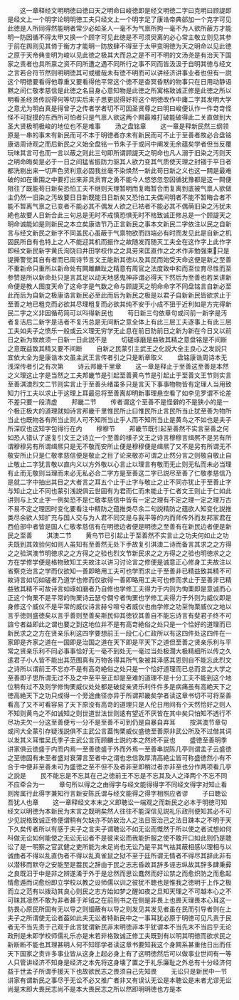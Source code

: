 <!-- { "loadSidebar": true } -->
　　这一章释经文明明徳曰徳曰天之明命曰峻徳即是经文明徳二字曰克明曰顾諟即是经文上一个明字论明明徳工夫只经文上一个明字足了康诰帝典郤加一个克字可见此徳是人所同得然能明者常少必如圣人一毫不为气禀所拘一毫不为人欲所蔽方才能明一防因循不得太甲又换一个顾字可见此徳是不可须臾离的必心常主敬立则见其参于前在舆则见其倚于衡方才能明一防放肆不得至于太甲变明徳为天之明命以见此徳之原于天帝典变明为峻以见此徳之极其大而总之是不可不明的文汤尧是有治天下国家之责者也具所禀之资不同所遭之遇不同所行之事不同而皆汲汲于自明其徳与经文之言若合符节然则明明徳其可或缓哉未有徳不明而可以讲经济讲事业者也但有一説这个明徳要看得他尊重又要看得他平常这个徳不是杳冥昏黙的物事只在日用动静语黙之间仁敬孝慈信是此徳之名目身心意知物是此徳之所寓格致诚正修是此徳之所以明看圣经贤传説得何等切实后来子思更説得好将这个明徳改作中庸二字其发明大学之意尤为明白真是得曾子之传者学者切不可因圣贤尊之曰明曰峻便认作一件竒竒怪怪不可捉摸的东西所可怕者只是气禀人欲这两个闗最难打破能破得此二关直做到大圣大贤极明极峻的地位也不是难事
　　汤之盘铭章
　　这一章是释新民然三纲领原是一串的事未有新民而可不本于明徳者亦未有新民而可不止于至善者故必合盘铭康诰周诗观之而后新民之义始全盘铭一节朱子于或问中阐发无余蕴矣学者但当反覆玩味其言可也而一言以蔽之则此三句即所谓顾諟天之明命也凡人溺于旧染之汚则天之明命晦矣是必于一日之间猛省振防力驱其人欲力变其气质使天理之封锢于平日者都洗剔出来一切声色货利意必固我丝毫不染焕然一新此苟日新之义也这一闗是最难破的如在重围之中要打出来非具贲育之勇不能今人悠悠忽忽因循犹豫都是这一闗便阻往了既能苟日新矣恐怕工夫不继则天理暂明而复晦暂合而复离到底被气禀人欲做主仍然一旧染之汚故要日日新既能日日新矣又恐怕工夫偶间明者不能不暂晦合者不能不暂离气禀之已变者不能必其不偶发人欲之已袪者不能必其不偶萌旧染之汚犹未絶也故要人日新合此三句总是无时不戒慎恐惧无时不格致诚正修总是一个顾諟天之明命诚能如是则新民之本立矣康诰节乃正言新民之事本文新民二字依注以民之自新言与经文新民之新字不同盖民心虽蔽于气禀物欲而四端必有时而发见此是自新之机固民所自有也特上之人不能迎其机而振作之故随发而随灭工夫全在这作字上此作字即经文新民新字黄氏洵饶曰井田学校作之之具劳来匡直作之之术作非勉强束只是提撕警觉其自有者而已周诗节言文王能新其徳以及其民而始受天命这便是新之至善不重新命只重所以新命处有闗雎麟趾之精意有周官之法度致中和而至位育尽性而至参赞是所以新命处只是言其足以动天地感鬼神非谓必得天下然后为至善也若呆讲新命便是教人图度天命了这命字是气数之命与顾諟天之明命命字不同盘铭言自新必至此而后为自新之极康诰言新民必至此而后为新民之极是以君子自新新民皆欲求止于至善之地已粗克而必欲其尽理粗复而必欲其纯不安于小成不狃于近利如是方完得新民二字之义非因循苟简可以呌得新民也
　　苟日新三句依章句或问前一新字是汚者复洁后二新字是洁者不复汚总是无间断之意全体上有此三层工夫逐事上有此三层工夫如夫子之愤乐一般或云义理无穷学无止息在前日防前日之新为新在今日又以前日之新为故故须一日新一日此説不是
　　切磋琢磨是益致其精之意盘铭是不间断之意既益致其精又要不间断
　　自新之民蒙引主武王之化説大全主良心之发説只宜依大全为是康诰本文虽主武王言传者引之只是断章取义
　　盘铭康诰周诗本无浅深传者引之有次第
　　诗云邦畿千里章
　　这一章是释止于至善这至善是本然之义理这止字是当然之工夫邦畿节是引起至善黄鸟节是引起止于至善文王节则实言至善淇澳烈文二节则实言止于至善头绪虽多只是言天下事事物物皆有定理人当用致知力行工夫以求止于这理上耳最忌将至善离却明新事理悬空看了如李见罗谓不论差不差只要一段清虚
　　邦畿二节
　　传者谓这个至善不是怪僻的不是狭小的是一个极正极大的道理就如诗言邦畿千里惟民所止曰惟民所止言民所当止犹至善为物所当止也既物各有所当止则人可不知所当止乎人而不知所当止是黄鸟之不如也是夫子所深叹也这知字包得行在内
　　穆穆节
　　邦畿节既引起至善然不实言至善之何如恐人错认了遂复引文王之诗立一个至善的様子文王之诗言穆穆言缉熈不是另有所谓穆穆另有所谓缉熈只是无不敬而安所止便是穆穆便是缉熈了又不是另有所谓无不敬安所止只是仁敬孝慈信便是敬止之目了论来敬亦可谓之止然分言之则敬自敬止自止敬止二字犹言敬以直内义以方外敬以心言止以理言有敬而无止则无私而未必当理有止而无敬则当理而未必无私必合二字方是至善这二字已説尽至善了仁敬孝慈信乃是就二字中抽出其目之大者言之耳五个止于止字与敬止之止不同亦犹止于至善止字与知止之止不同也蒙引浅説俱云世固有为君而仁而未能止于仁者文王则止于仁如此讲则与上文止字一例矣恐不是仁敬孝慈信中皆有一定之理有不定之理一定之理万古不易不定之理因时变化要看注中精防之蕴推类尽余二句説精防之蕴欲人知变化説推类尽余欲人知扩充与国人交与为人君不同交是与我平等的内而师传外而友邦冡君在西伯部中者皆是国人仁敬孝慈信有在明徳边者便是明徳之至善有在新民边者便是新民之至善
　　淇澳二节
　　黄鸟节已引起止于至善然不实言止之功夫何如止之功夫既到其效验何如则人虽知有至善然无处下手故复引淇澳二诗而备言其求之之方得之之验淇澳节明徳求之之方得之之验也烈文节新民求之之方得之之验也明徳求之之方在学修学便是格物致知工夫故注以讲习讨论言之修便是诚意正心修身工夫故注以省察克治言之学而仅欲知一善即略用工夫可也学而求止于至善非已精益致其精不可故诗言如切如磋者乃道学也修而仅欲得一善即略用工夫可也修而求止于至善非已精益致其精不可故诗言如琢如磨者乃自修也学修工夫得力于内则为恂栗即是意诚而心正这个恂栗不是平常的恂栗诗云瑟兮僴兮者恂栗也学修工夫得力于外则为威仪即是身修这个威仪不是平常的威仪诗言赫兮喧兮者威仪也由学修之功至恂栗威仪之地以言乎徳则盛徳矣以言乎善则至善矣斯民仰其徳钦其善自不能忘诗言有斐君子终不可諠兮者益即此之谓也要之到这地位并不是有高竒絶俗之处只是一个恰好的道理而已新民求之之方在贤亲乐利这四字要想前王一段仁心仁政所以有这四件处这四件在一家即是齐家之道在一国即是治国之道在天下即是平天下之道但至善之贤亲乐利与平常之贤亲乐利不同必事事恰好无一毫不到处无一毫过当处极濶大极精细所以传之久逺君子小人皆不能出其范围真有万物各得其所气象被其泽感其恩则自不能忘此烈文之诗所以谓前王不忘亦不是有高竒絶俗之处只是一个恰好道理而已总而言之大学之至善即子思所谓无过不及之中至平至正却是至难的道理不是十分工夫不能到这个地位稍有过不及则学修恂栗威仪处处都是破绽亲贤乐利件件多是病痛虽有高絶天下之徳高絶天下之功只成得一个旁途曲径亦异于所谓邦畿矣学者读这章书切不可将至善看高了又不可看容易了天下原没有高竒的道理只是人伦日用间有个天然恰好之则人不知则黄鸟之不如诚知之则世道世法世则逺有望近不厌皆在其中矣只怕知不透行不尽功夫欠一分这至善便亏一分不是至善不可到仍是自暴自弃耳
　　按淇澳节章句或问大全蒙引存疑浅説俱不主武公言葢恂栗威仪盛徳至善原非武公所及不过借其词以发其义耳惟吴氏季子主武公言而顾麟士説约本之然终不妥也
　　盛徳至善明季讲家俱云徳盛于内而内焉一至善徳盛于外而外焉一至善串説陈几亭则谓孟子云盛徳之至徳固有未至者盛对衰薄言至者中之谓也忠信敦厚清高絶尘皆可称盛徳然小有不合于中便非至善未可为盛徳之至不但不及者非至即稍过者亦非至也分作两项看几亭之説是
　　民不能忘是不忘其在己之徳前王不忘是不忘其及人之泽两个不忘不同不应牵合为一
　　章句所以得之之由得字与经文能得得字不同经文得字对知止看则耑属行此得字兼知行言新安陈氏谓与经文能得之得字相照应者谬
　　子曰聴讼吾犹人也章
　　这一章释经文本末之义即聴讼一端观之而新民之必本于明徳可知经文以明徳为本新民为末言之既明矣然人往往不能深信见説礼乐政刑便知其必不可少见説格致诚正修便谓稍有欠缺亦不妨故治人之法日宻治己之法日踈本之不明于天下久矣传者所以有感于夫子之言夫子谓聴讼不如无讼而慨然于所以使之者试想如何呌做无讼如何能使之无讼无讼者不是彼来讼而我能折服之使不敢开口如此则仍是聴讼了是一明察之官武健之吏所能为未足尚也无讼乃是平其气袪其蔽相感以理相与以诚曲者不得以乱直伪者不得以乱真雀鼠之狱不至于廷所谓无情者不得尽其辞此非有以潜移而默夺之安能至是葢民之辞由于民之志志昏故其辞多诬志纵故其辞多肆秉彛之良既汨于中是非之辨遂淆于外于是忿然而思讼蠢然而好讼禁之而愈炽防之而愈起情愈遁而词愈纷即立学校以教之设师儒以训之彼犹不聴也是惟我之徳明于上作之极而立之范有以拨动其良心则民之志方始如梦之醒如夜之旦知天理之不可越本心之不可昧其凛然不敢为非者甚于斧钺之在前刑书之在侧是非畏上也畏天理畏本心耳这一防畏心原民所固有无以导之则锢蔽有以导之则发见其发见者虽在民而引导者则在上夫子之所谓使无讼者葢如此夫无讼者特新民中之一事耳犹必原于明徳可见凡责于民者无不当先责于己观于此言犹谓新民非末明徳非本乎犹谓本不当先末不当后乎无论政刑是未即学校师儒礼乐亦是末若非格致诚正修工夫既到有以明其明徳而欲求民之新断断不能也其理甚明人何不知耶学者读这章书要知我这个身闗系甚重他日出而任天下国家之责许多事业皆从这身上起必身上有了这明徳然后可以做事业世间有一等人只管讲经济不知身是经济之本先将这身壊了置之于礼乐廉耻之外总有十分经济何益于世孟子所谓手援天下也故欲民志之畏须自己先知畏
　　无讼只是新民中一节讲家有谓新民之事尽于无讼不必又推广者非又有误认无讼是本聴讼是末者尤谬无讼尚是末即大畏民志尚不是本大畏民志之所以然即明明徳也方是本
